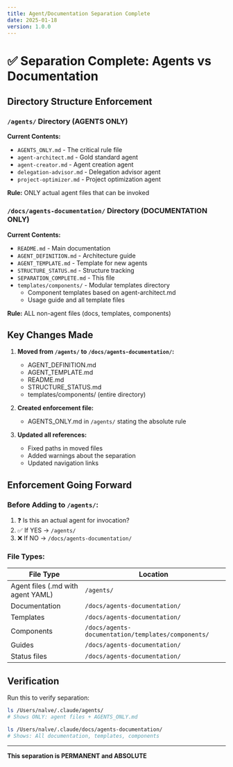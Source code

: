 ```yaml
---
title: Agent/Documentation Separation Complete
date: 2025-01-18
version: 1.0.0
---
```


# ✅ Separation Complete: Agents vs Documentation

## Directory Structure Enforcement

### `/agents/` Directory (AGENTS ONLY)
**Current Contents:**
- `AGENTS_ONLY.md` - The critical rule file
- `agent-architect.md` - Gold standard agent
- `agent-creator.md` - Agent creation agent
- `delegation-advisor.md` - Delegation advisor agent
- `project-optimizer.md` - Project optimization agent

**Rule:** ONLY actual agent files that can be invoked

### `/docs/agents-documentation/` Directory (DOCUMENTATION ONLY)
**Current Contents:**
- `README.md` - Main documentation
- `AGENT_DEFINITION.md` - Architecture guide
- `AGENT_TEMPLATE.md` - Template for new agents
- `STRUCTURE_STATUS.md` - Structure tracking
- `SEPARATION_COMPLETE.md` - This file
- `templates/components/` - Modular templates directory
  - Component templates based on agent-architect.md
  - Usage guide and all template files

**Rule:** ALL non-agent files (docs, templates, components)

## Key Changes Made

1. **Moved from `/agents/` to `/docs/agents-documentation/`:**
   - AGENT_DEFINITION.md
   - AGENT_TEMPLATE.md
   - README.md
   - STRUCTURE_STATUS.md
   - templates/components/ (entire directory)

2. **Created enforcement file:**
   - AGENTS_ONLY.md in `/agents/` stating the absolute rule

3. **Updated all references:**
   - Fixed paths in moved files
   - Added warnings about the separation
   - Updated navigation links

## Enforcement Going Forward

### Before Adding to `/agents/`:
1. ❓ Is this an actual agent for invocation?
2. ✅ If YES → `/agents/`
3. ❌ If NO → `/docs/agents-documentation/`

### File Types:
| File Type | Location |
|-----------|----------|
| Agent files (.md with agent YAML) | `/agents/` |
| Documentation | `/docs/agents-documentation/` |
| Templates | `/docs/agents-documentation/` |
| Components | `/docs/agents-documentation/templates/components/` |
| Guides | `/docs/agents-documentation/` |
| Status files | `/docs/agents-documentation/` |

## Verification

Run this to verify separation:
```bash
ls /Users/nalve/.claude/agents/
# Shows ONLY: agent files + AGENTS_ONLY.md

ls /Users/nalve/.claude/docs/agents-documentation/
# Shows: All documentation, templates, components
```

---
**This separation is PERMANENT and ABSOLUTE**